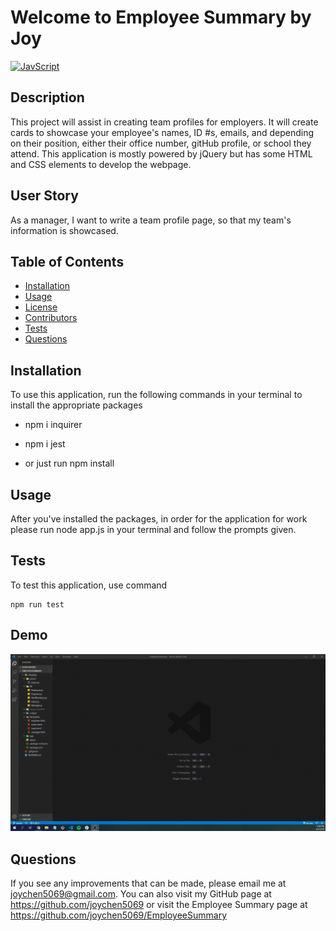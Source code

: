 # Welcome to Employee Summary by Joy

[![JavScript](https://img.shields.io/badge/Made%20With-JavaScript-blue.svg)](https://shields.io/)  
  
## Description
  
This project will assist in creating team profiles for employers. It will create cards to showcase your employee's names, ID #s, emails, and depending on their position, either their office number, gitHub profile, or school they attend. This application is mostly powered by jQuery but has some HTML and CSS elements to develop the webpage. 

## User Story

As a manager, I want to write a team profile page, so that my team's information is showcased.

  
## Table of Contents
* [Installation](#installation)
* [Usage](#usage)
* [License](#license)
* [Contributors](#contributing)
* [Tests](#tests)
* [Questions](#questions)

  
## Installation

To use this application, run the following commands in your terminal to install the appropriate packages

* npm i inquirer
* npm i jest

* or just run npm install

## Usage 

After you've installed the packages, in order for the application for work please run node app.js in your terminal and follow the prompts given.

## Tests
To test this application, use command 

    npm run test

## Demo
![Demo](Develop/assets/Demo.gif)

## Questions
  
If you see any improvements that can be made, please email me at joychen5069@gmail.com. You can also visit my GitHub page at https://github.com/joychen5069 or visit the Employee Summary page at https://github.com/joychen5069/EmployeeSummary

  